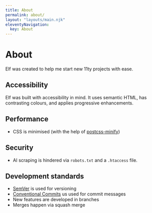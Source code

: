 ```yaml
---
title: About
permalink: about/
layout: "layouts/main.njk"
eleventyNavigation:
  key: About
---
```


# About

Elf was created to help me start new 11ty projects with ease.

## Accessibility

Elf was built with accessibility in mind. It uses semantic HTML, has contrasting colours, and applies progressive enhancements.

## Performance

- CSS is minimised (with the help of [postcss-minify](https://www.npmjs.com/package/postcss-minify))

## Security

- AI scraping is hindered via `robots.txt` and  a `.htaccess` file.

## Development standards

- [SemVer](https://semver.org) is used for versioning
- [Conventional Commits](https://www.conventionalcommits.org) us used for commit messages
- New features are developed in branches
- Merges happen via squash merge
